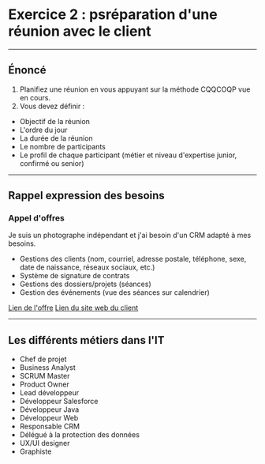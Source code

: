 # Exercice 2 : psréparation d'une réunion avec le client

---

## Énoncé

1. Planifiez une réunion en vous appuyant sur la méthode CQQCOQP vue en cours.
2. Vous devez définir :
- Objectif de la réunion
- L'ordre du jour
- La durée de la réunion
- Le nombre de participants
- Le profil de chaque participant (métier et niveau d'expertise junior, confirmé ou senior)

---

## Rappel expression des besoins

### Appel d'offres

Je suis un photographe indépendant et j'ai besoin d'un CRM adapté à mes besoins.
- Gestions des clients (nom, courriel, adresse postale, téléphone, sexe, date de naissance, réseaux sociaux, etc.)
- Système de signature de contrats
- Gestions des dossiers/projets (séances)
- Gestion des événements (vue des séances sur calendrier)

[Lien de l'offre](https://www.codeur.com/projects/330179-creation-d-un-crm)
[Lien du site web du client](https://justinehphotography.com/)

---

## Les différents métiers dans l'IT

- Chef de projet
- Business Analyst
- SCRUM Master
- Product Owner
- Lead développeur
- Développeur Salesforce
- Développeur Java
- Développeur Web
- Responsable CRM
- Délégué à la protection des données
- UX/UI designer
- Graphiste